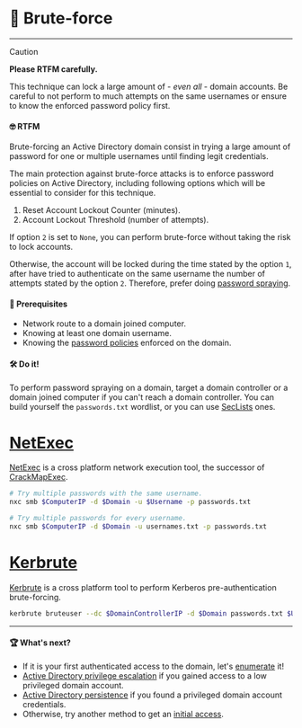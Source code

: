 # 🔨 Brute-force
---

> [!CAUTION]
> **Please RTFM carefully.**
>
> This technique can lock a large amount of - *even all* - domain accounts. Be careful to not perform to much attempts on the same usernames or ensure to know the enforced password policy first.

#### 🤓 RTFM

Brute-forcing an Active Directory domain consist in trying a large amount of password for one or multiple usernames until finding legit credentials.

The main protection against brute-force attacks is to enforce password policies on Active Directory, including following options which will be essential to consider for this technique.

1. Reset Account Lockout Counter (minutes).
2. Account Lockout Threshold (number of attempts).

If option `2` is set to `None`, you can perform brute-force without taking the risk to lock accounts.

Otherwise, the account will be locked during the time stated by the option `1`, after have tried to authenticate on the same username the number of attempts stated by the option `2`. Therefore, prefer doing [password spraying](/docs/active-directory/initial-access/password-spraying.html).

#### 📝 Prerequisites

- Network route to a domain joined computer.
- Knowing at least one domain username.
- Knowing the [password policies](/docs/active-directory/enumeration/password-policies.html) enforced on the domain.

#### 🛠️ Do it!

To perform password spraying on a domain, target a domain controller or a domain joined computer if you can't reach a domain controller. You can build yourself the `passwords.txt` wordlist, or you can use [SecLists](https://github.com/danielmiessler/SecLists/tree/master/Passwords/Common-Credentials) ones.

# [NetExec](#tab/netexec)

[NetExec](https://github.com/Pennyw0rth/NetExec) is a cross platform network execution tool, the successor of [CrackMapExec](https://github.com/byt3bl33d3r/CrackMapExec).

```bash
# Try multiple passwords with the same username.
nxc smb $ComputerIP -d $Domain -u $Username -p passwords.txt

# Try multiple passwords for every username.
nxc smb $ComputerIP -d $Domain -u usernames.txt -p passwords.txt
```

# [Kerbrute](#tab/kerbrute)

[Kerbrute](https://github.com/ropnop/kerbrute) is a cross platform tool to perform Kerberos pre-authentication brute-forcing.

```bash
kerbrute bruteuser --dc $DomainControllerIP -d $Domain passwords.txt $Username
```

---

#### 🏆 What's next?

- If it is your first authenticated access to the domain, let's [enumerate](/docs/active-directory/methodology.html#-enumeration) it!
- [Active Directory privilege escalation](/docs/active-directory/methodology.html#-privilege-escalation) if you gained access to a low privileged domain account.
- [Active Directory persistence](/docs/active-directory/methodology.html#-persistence) if you found a privileged domain account credentials.
- Otherwise, try another method to get an [initial access](/docs/active-directory/methodology.html#-initial-access).